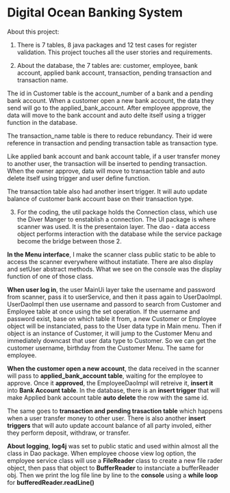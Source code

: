 # Digital Ocean Banking System

About this project:

1. There is 7 tables, 8 java packages and 12 test cases for register validation. This project touches all the user stories and requirements.

2. About the database, the 7 tables are: customer, employee, bank account, applied bank account, transaction, pending transaction and transaction name.

The id in Customer table is the account_number of a bank and a pending bank account. When a customer open a new bank account, the data they send will go to the applied_bank_account. After employee appprove, the data will move to the bank account and auto delte itself using a trigger function in the database.

The transaction_name table is there to reduce rebundancy. Their id were reference in transaction and pending transaction table as transaction type. 

Like applied bank account and bank account table, if a user transfer money to another user, the transaction will be inserted to pending transaction. When the owner approve, data will move to transaction table and auto delete itself using trigger and user define function.

The transaction table also had another insert trigger. It will auto update balance of customer bank account base on their transaction type. 

3. For the coding, the util package holds the Connection class, which use the Diver Manger to enstablish a connection. The UI package is where scanner was used. It is the presentaion layer. The dao - data access object performs interaction with the database while the service package become the bridge between those 2.  

**In the Menu interface**, I make the scanner class public static to be able to access the scanner everywhere without instatiate. There are also display and setUser abstract methods. What we see on the console was the display function of one of those class. 

**When user log in**, the user MainUi layer take the username and password from scanner, pass it to userService, and then it pass again to UserDaoImpl. UserDaoImpl then use username and passord to search from Customer and Employee table at once using the set operation. If the username and password exist, base on which table it from, a new Customer or Employee object will be instanciated, pass to the User data type in Main menu. Then if object is an instance of Customer, it will jump to the Customer Menu and immediately downcast that user data type to Customer. So we can get the customer username, birthday from the Customer Menu. The same for employee.

**When the customer open a new account**, the data received in the scanner will pass to **applied_bank_account table**, waiting for the employee to approve. Once it **approved**, the EmployeeDaoImpl will retreive it, **insert it** into **Bank Account table**. In the database, there is an **insert trigger** that will make Applied bank account table **auto delete** the row with the same id.

The same goes to **transaction and pending trasaction table** which happens when a user transfer money to other user. There is also another **insert triggers** that will auto update account balance of all party involed, either they perform deposit, withdraw, or transfer.

**About logging**, **log4j** was set to public static and used within almost all the class in Dao package. When employee choose view log option, the employee service class will use a **FileReader** class to create a new file rader object, then pass that object to **BufferReader** to instanciate a bufferReader obj. Then we print the log file line by line to the **console** using a **while loop** for **bufferedReader.readLine()**   

